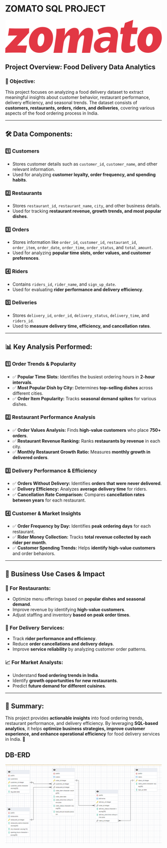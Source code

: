 # ZOMATO SQL PROJECT

![](https://github.com/Abhishek199820/zomato/blob/main/ZOMATO.png)

## **Project Overview: Food Delivery Data Analytics**  

### **📌 Objective:**  
This project focuses on analyzing a food delivery dataset to extract meaningful insights about customer behavior, restaurant performance, delivery efficiency, and seasonal trends. The dataset consists of **customers, restaurants, orders, riders, and deliveries**, covering various aspects of the food ordering process in India.  

---

## **🛠️ Data Components:**  

### **1️⃣ Customers**  
- Stores customer details such as `customer_id`, `customer_name`, and other relevant information.  
- Used for analyzing **customer loyalty, order frequency, and spending habits**.  

### **2️⃣ Restaurants**  
- Stores `restaurant_id`, `restaurant_name`, `city`, and other business details.  
- Used for tracking **restaurant revenue, growth trends, and most popular dishes**.  

### **3️⃣ Orders**  
- Stores information like `order_id`, `customer_id`, `restaurant_id`, `order_item`, `order_date`, `order_time`, `order_status`, and `total_amount`.  
- Used for analyzing **popular time slots, order values, and customer preferences**.  

### **4️⃣ Riders**  
- Contains `riders_id`, `rider_name`, and `sign_up_date`.  
- Used for evaluating **rider performance and delivery efficiency**.  

### **5️⃣ Deliveries**  
- Stores `delivery_id`, `order_id`, `delivery_status`, `delivery_time`, and `riders_id`.  
- Used to **measure delivery time, efficiency, and cancellation rates**.  

---

## **📊 Key Analysis Performed:**

### **1️⃣ Order Trends & Popularity**  
- ✅ **Popular Time Slots:** Identifies the busiest ordering hours in **2-hour intervals**.  
- ✅ **Most Popular Dish by City:** Determines **top-selling dishes** across different cities.  
- ✅ **Order Item Popularity:** Tracks **seasonal demand spikes** for various dishes.  

### **2️⃣ Restaurant Performance Analysis**  
- ✅ **Order Values Analysis:** Finds **high-value customers** who place **750+ orders**.  
- ✅ **Restaurant Revenue Ranking:** Ranks **restaurants by revenue** in each city.  
- ✅ **Monthly Restaurant Growth Ratio:** Measures **monthly growth in delivered orders**.  

### **3️⃣ Delivery Performance & Efficiency**  
- ✅ **Orders Without Delivery:** Identifies **orders that were never delivered**.  
- ✅ **Delivery Efficiency:** Analyzes **average delivery time** for riders.  
- ✅ **Cancellation Rate Comparison:** Compares **cancellation rates between years** for each restaurant.  

### **4️⃣ Customer & Market Insights**  
- ✅ **Order Frequency by Day:** Identifies **peak ordering days** for each restaurant.  
- ✅ **Rider Money Collection:** Tracks **total revenue collected by each rider per month**.  
- ✅ **Customer Spending Trends:** Helps **identify high-value customers** and order behaviors.  

---

## **🔎 Business Use Cases & Impact**  

### **🎯 For Restaurants:**  
- Optimize menu offerings based on **popular dishes and seasonal demand**.  
- Improve revenue by identifying **high-value customers**.  
- Adjust staffing and inventory **based on peak order times**.  

### **🚴 For Delivery Services:**  
- Track **rider performance and efficiency**.  
- Reduce **order cancellations and delivery delays**.  
- Improve **service reliability** by analyzing customer order patterns.  

### **📈 For Market Analysts:**  
- Understand **food ordering trends in India**.  
- Identify **growth opportunities for new restaurants**.  
- Predict **future demand for different cuisines**.  

---

## **📝 Summary:**  
This project provides **actionable insights** into food ordering trends, restaurant performance, and delivery efficiency. By leveraging **SQL-based analytics**, it helps **optimize business strategies, improve customer experience, and enhance operational efficiency** for food delivery services in India. 🚀


## DB-ERD
![](https://github.com/Abhishek199820/zomato/blob/main/Zomato-DB-ERD.png)
